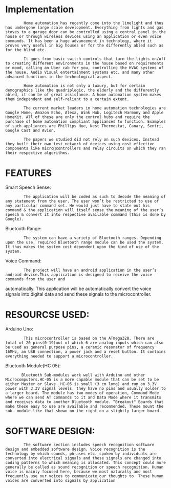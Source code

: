 # Implementation
            
            Home automation has recently come into the limelight and thus has undergone large scale development. Everything from lights and gas stoves to a garage door can be controlled using a central panel in the house or through wireless devices using an application or even voice commands. It has been a huge advancement in technology, where it proves very useful in big houses or for the differently abled such as for the blind etc.
            
            It goes from basic switch controls that turn the lights on/off to creating different environments in the house based on requirements or mood, calling an Uber cab for you, controlling the HVAC systems of the house, Audio Visual entertainment systems etc. and many other advanced functions in the technological aspect.

            Home automation is not only a luxury, but for certain demographics like the quadriplegic, the elderly and the differently abled, it can be of great assistance. A home automation system makes them independent and self-reliant to a certain extent. 

            The current market leaders in home automation technologies are Google Home, Amazon Echo, Alexa, Wink Hub, Logitech Harmony and Apple HomeKit. All of these are only the control hubs and require the purchase of home automation compliant appliances to function. Examples of such appliances are Phillips Hue, Nest Thermostat, Canary, Sentri, Google Cast and Avion. 
            
            The papers we studied did not rely on such devices. Instead they built their own test network of devices using cost effective components like microcontrollers and relay circuits on which they ran their respective algorithms.

# FEATURES 

Smart Speech Sense:

            The application will be coded as such to decode the meaning of any statement from the user. The user won’t be restricted to use of any particular command set. He would just have to state out his command & the application will itself sense the meaning of the user’s speech & convert it into respective available command (this is done by Google). 

Bluetooth Range:

            The system can have a variety of Bluetooth ranges. Depending upon the use, required Bluetooth range module can be used the system. It thus makes the system cost dependent upon the kind of use of the system. 
            
Voice Command:

            The project will have an android application in the user’s android device.This application is designed to receive the voice commands from the user and
automatically. This application will be automatically convert the voice signals into digital data and send these signals to the microcontroller.

# RESOURCSE USED:
 
Arduino Uno: 
            
            This microcontroller is based on the ATmega328. There are total of 20 pins(0-19)out of which 6 are analog inputs which can also be used as general purpose pins, a ceramic resonator of frequency 16MHz, an USB connection, a power jack and a reset button. It contains everything needed to support a microcontroller.

Bluetooth Module(HC 05):
           
           Bluetooth Sub-modules work well with Arduino and other Microcomputers.HC-05 is a more capable module that can be set to be either Master or Slave. HC-05 is small (3 cm long) and run on 3.3V power with 3.3V signal levels, they have no pins and usually solder to a larger board. The module has two modes of operation, Command Mode where we can send AT commands to it and Data Mode where it transmits and receives data to another Bluetooth module. “Breakout" Boards that make these easy to use are available and recommended. These mount the sub- module like that shown on the right on a slightly larger board.
 
# SOFTWARE DESIGN:

            The software section includes speech recognition software design and embedded software design. Voice recognition is the technology by which sounds, phrases etc. spoken by individuals are converted into electrical signals and these signals are changed into coding patterns to which meaning is allocated. This concept could more generally be called as sound recognition or speech recognition. Human voice is mainly focused here, because we most naturally and most frequently use our voices to communicate our thoughts to. These human voices are converted into signals by application
